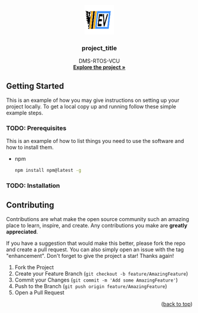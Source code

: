 <a name="readme-top"></a>


<!-- PROJECT LOGO -->
<br />
<div align="center">
  <a href="https://github.com/github_username/repo_name">
    <img src="images/dms_logo.jpg" alt="Logo" width="80" height="80">
  </a>

<h3 align="center">project_title</h3>

  <p align="center">
    DMS-RTOS-VCU
    <br />
    <a href="https://github.com/AshtonDudley/DMS-RTOS-VCU"><strong>Explore the project »</strong></a>
    <br />
  </p>
</div>

<!-- GETTING STARTED -->
## Getting Started

This is an example of how you may give instructions on setting up your project locally.
To get a local copy up and running follow these simple example steps.

### TODO: Prerequisites

This is an example of how to list things you need to use the software and how to install them.
* npm
  ```sh
  npm install npm@latest -g
  ```

### TODO: Installation
<!--
1. Get a free API Key at [https://example.com](https://example.com)
2. Clone the repo
   ```sh
   git clone https://github.com/github_username/repo_name.git
   ```
3. Install NPM packages
   ```sh
   npm install
   ```
4. Enter your API in `config.js`
   ```js
   const API_KEY = 'ENTER YOUR API';
   ```

<p align="right">(<a href="#readme-top">back to top</a>)</p>
-->


<!-- USAGE EXAMPLES -->
<!--
## Usage

Use this space to show useful examples of how a project can be used. Additional screenshots, code examples and demos work well in this space. You may also link to more resources.
*** _For more examples, please refer to the [Documentation](https://example.com)_

<p align="right">(<a href="#readme-top">back to top</a>)</p>
-->


<!-- CONTRIBUTING -->
## Contributing

Contributions are what make the open source community such an amazing place to learn, inspire, and create. Any contributions you make are **greatly appreciated**.

If you have a suggestion that would make this better, please fork the repo and create a pull request. You can also simply open an issue with the tag "enhancement".
Don't forget to give the project a star! Thanks again!

1. Fork the Project
2. Create your Feature Branch (`git checkout -b feature/AmazingFeature`)
3. Commit your Changes (`git commit -m 'Add some AmazingFeature'`)
4. Push to the Branch (`git push origin feature/AmazingFeature`)
5. Open a Pull Request

<p align="right">(<a href="#readme-top">back to top</a>)</p>